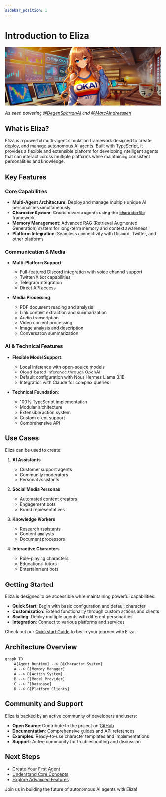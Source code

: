 ```yaml
---
sidebar_position: 1
---
```


# Introduction to Eliza

![](/img/okai_banner.png)

_As seen powering [@DegenSpartanAI](https://x.com/degenspartanai) and [@MarcAIndreessen](https://x.com/pmairca)_

## What is Eliza?

Eliza is a powerful multi-agent simulation framework designed to create, deploy, and manage autonomous AI agents. Built with TypeScript, it provides a flexible and extensible platform for developing intelligent agents that can interact across multiple platforms while maintaining consistent personalities and knowledge.

## Key Features

### Core Capabilities

- **Multi-Agent Architecture**: Deploy and manage multiple unique AI personalities simultaneously
- **Character System**: Create diverse agents using the [characterfile](https://github.com/lalalune/characterfile/) framework
- **Memory Management**: Advanced RAG (Retrieval Augmented Generation) system for long-term memory and context awareness
- **Platform Integration**: Seamless connectivity with Discord, Twitter, and other platforms

### Communication & Media

- **Multi-Platform Support**:

  - Full-featured Discord integration with voice channel support
  - Twitter/X bot capabilities
  - Telegram integration
  - Direct API access

- **Media Processing**:
  - PDF document reading and analysis
  - Link content extraction and summarization
  - Audio transcription
  - Video content processing
  - Image analysis and description
  - Conversation summarization

### AI & Technical Features

- **Flexible Model Support**:

  - Local inference with open-source models
  - Cloud-based inference through OpenAI
  - Default configuration with Nous Hermes Llama 3.1B
  - Integration with Claude for complex queries

- **Technical Foundation**:
  - 100% TypeScript implementation
  - Modular architecture
  - Extensible action system
  - Custom client support
  - Comprehensive API

## Use Cases

Eliza can be used to create:

1. **AI Assistants**

   - Customer support agents
   - Community moderators
   - Personal assistants

2. **Social Media Personas**

   - Automated content creators
   - Engagement bots
   - Brand representatives

3. **Knowledge Workers**

   - Research assistants
   - Content analysts
   - Document processors

4. **Interactive Characters**
   - Role-playing characters
   - Educational tutors
   - Entertainment bots

## Getting Started

Eliza is designed to be accessible while maintaining powerful capabilities:

- **Quick Start**: Begin with basic configuration and default character
- **Customization**: Extend functionality through custom actions and clients
- **Scaling**: Deploy multiple agents with different personalities
- **Integration**: Connect to various platforms and services

Check out our [Quickstart Guide](./quickstart.md) to begin your journey with Eliza.

## Architecture Overview

```mermaid
graph TD
    A[Agent Runtime] --> B[Character System]
    A --> C[Memory Manager]
    A --> D[Action System]
    B --> E[Model Provider]
    C --> F[Database]
    D --> G[Platform Clients]
```

## Community and Support

Eliza is backed by an active community of developers and users:

- **Open Source**: Contribute to the project on [GitHub](https://github.com/ai16z/eliza)
- **Documentation**: Comprehensive guides and API references
- **Examples**: Ready-to-use character templates and implementations
- **Support**: Active community for troubleshooting and discussion

## Next Steps

- [Create Your First Agent](../quickstart)
- [Understand Core Concepts](../core/agents)
- [Explore Advanced Features](./guides/advanced.md)

Join us in building the future of autonomous AI agents with Eliza!
